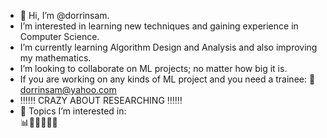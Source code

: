 - 👋 Hi, I’m @dorrinsam.
-  I’m interested in learning new techniques and gaining experience in Computer Science.
-  I’m currently learning Algorithm Design and Analysis and also improving my mathematics.
-  I’m looking to collaborate on ML projects; no matter how big it is.
-  If you are working on any kinds of ML project and you need a trainee: 📩 dorrinsam@yahoo.com
- ‼️‼️‼️ CRAZY ABOUT RESEARCHING ‼️‼️‼️
- 🔗 Topics I’m interested in:  
     📊🧠🧬🦠💉💊

<!---
dorrinsam/dorrinsam is a ✨ special ✨ repository because its `README.md` (this file) appears on your GitHub profile.
You can click the Preview link to take a look at your changes.
--->
